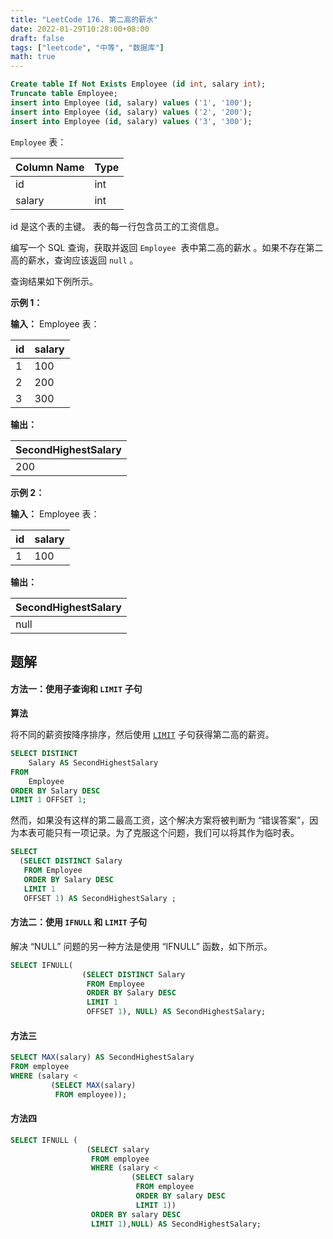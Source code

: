 ```yaml
---
title: "LeetCode 176. 第二高的薪水"
date: 2022-01-29T10:28:00+08:00
draft: false
tags: ["leetcode", "中等", "数据库"]
math: true
---
```


```sql
Create table If Not Exists Employee (id int, salary int);
Truncate table Employee;
insert into Employee (id, salary) values ('1', '100');
insert into Employee (id, salary) values ('2', '200');
insert into Employee (id, salary) values ('3', '300');
```

`Employee` 表：

| Column Name | Type |
| ----------- | ---- |
| id          | int  |
| salary      | int  |

id 是这个表的主键。
表的每一行包含员工的工资信息。

编写一个 SQL 查询，获取并返回 `Employee`  表中第二高的薪水 。如果不存在第二高的薪水，查询应该返回 `null` 。

查询结果如下例所示。

<!--more-->

**示例 1：**

**输入：**
Employee 表：

| id  | salary |
| --- | ------ |
| 1   | 100    |
| 2   | 200    |
| 3   | 300    |

**输出：**

| SecondHighestSalary |
| ------------------- |
| 200                 |

**示例 2：**

**输入：**
Employee 表：

| id  | salary |
| --- | ------ |
| 1   | 100    |

**输出：**

| SecondHighestSalary |
| ------------------- |
| null                |

## 题解

#### 方法一：使用子查询和 `LIMIT` 子句

**算法**

将不同的薪资按降序排序，然后使用 [`LIMIT`](https://dev.mysql.com/doc/refman/5.7/en/select.html) 子句获得第二高的薪资。

```sql
SELECT DISTINCT
    Salary AS SecondHighestSalary
FROM
    Employee
ORDER BY Salary DESC
LIMIT 1 OFFSET 1;
```

然而，如果没有这样的第二最高工资，这个解决方案将被判断为 “错误答案”，因为本表可能只有一项记录。为了克服这个问题，我们可以将其作为临时表。

```sql
SELECT
  (SELECT DISTINCT Salary
   FROM Employee
   ORDER BY Salary DESC
   LIMIT 1
   OFFSET 1) AS SecondHighestSalary ;
```

#### 方法二：使用 `IFNULL` 和 `LIMIT` 子句

解决 “NULL” 问题的另一种方法是使用 “IFNULL” 函数，如下所示。

```sql
SELECT IFNULL(
                (SELECT DISTINCT Salary
                 FROM Employee
                 ORDER BY Salary DESC
                 LIMIT 1
                 OFFSET 1), NULL) AS SecondHighestSalary;
```

#### 方法三

```sql
SELECT MAX(salary) AS SecondHighestSalary
FROM employee
WHERE (salary <
         (SELECT MAX(salary)
          FROM employee));
```

#### 方法四

```sql
SELECT IFNULL (
                 (SELECT salary
                  FROM employee
                  WHERE (salary <
                           (SELECT salary
                            FROM employee
                            ORDER BY salary DESC
                            LIMIT 1))
                  ORDER BY salary DESC
                  LIMIT 1),NULL) AS SecondHighestSalary;
```

